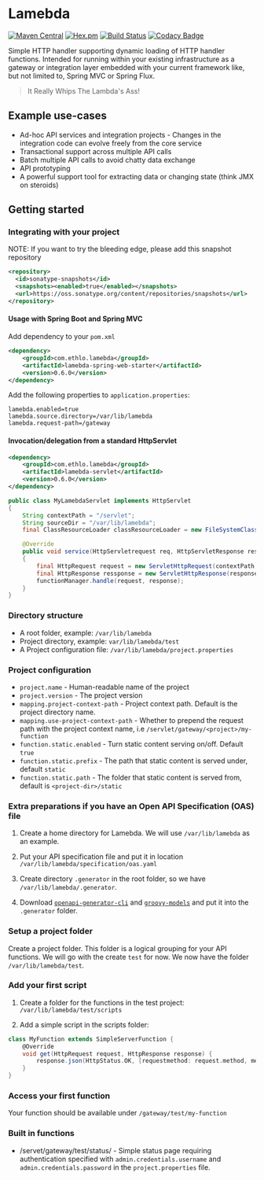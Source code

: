 # Lamebda
[![Maven Central](https://img.shields.io/maven-central/v/com.ethlo.lamebda/lamebda.svg?label=Maven%20Central)](https://search.maven.org/search?q=g:%22com.ethlo.lamebda%22)
[![Hex.pm](https://img.shields.io/hexpm/l/plug.svg)](LICENSE)
[![Build Status](https://travis-ci.org/ethlo/lamebda.svg?branch=master)](https://travis-ci.org/ethlo/lamebda)
[![Codacy Badge](https://api.codacy.com/project/badge/Grade/598913bc1fe9405c82be73d9a4f105c8)](https://www.codacy.com/app/ethlo/lamebda?utm_source=github.com&amp;utm_medium=referral&amp;utm_content=ethlo/lamebda&amp;utm_campaign=Badge_Grade)

Simple HTTP handler supporting dynamic loading of HTTP handler functions. Intended for running within your existing infrastructure as a gateway or integration layer embedded with your current framework like, but not limited to, Spring MVC or Spring Flux.

> It Really Whips The Lambda's Ass!

## Example use-cases

* Ad-hoc API services and integration projects - Changes in the integration code can evolve freely from the core service
* Transactional support across multiple API calls
* Batch multiple API calls to avoid chatty data exchange
* API prototyping
* A powerful support tool for extracting data or changing state (think JMX on steroids)

## Getting started

### Integrating with your project

NOTE: If you want to try the bleeding edge, please add this snapshot repository
```xml
<repository>
  <id>sonatype-snapshots</id>     
  <snapshots><enabled>true</enabled></snapshots>
  <url>https://oss.sonatype.org/content/repositories/snapshots</url>
</repository>
```

#### Usage with Spring Boot and Spring MVC

Add dependency to your `pom.xml`
```xml
<dependency>
    <groupId>com.ethlo.lamebda</groupId>
    <artifactId>lamebda-spring-web-starter</artifactId>
    <version>0.6.0</version>
</dependency>
```

Add the following properties to `application.properties`:
```properties
lamebda.enabled=true
lamebda.source.directory=/var/lib/lamebda
lamebda.request-path=/gateway
```

#### Invocation/delegation from a standard HttpServlet

```xml
<dependency>
    <groupId>com.ethlo.lamebda</groupId>
    <artifactId>lamebda-servlet</artifactId>
    <version>0.6.0</version>
</dependency>
```

```java
public class MyLamebdaServlet implements HttpServlet
{
    String contextPath = "/servlet";
    String sourceDir = "/var/lib/lamebda";
    final ClassResourceLoader classResourceLoader = new FileSystemClassResourceLoader(f->f, sourceDir);

    @Override
    public void service(HttpServletrequest req, HttpServletResponse res)
    {
        final HttpRequest request = new ServletHttpRequest(contextPath, request);
        final HttpResponse ressponse = new ServletHttpResponse(response);
        functionManager.handle(request, response);
    }
}
```

### Directory structure
* A root folder, example: `/var/lib/lamebda`
* Project directory, example: `var/lib/lamebda/test`
* A Project configuration file: `/var/lib/lamebda/project.properties`

### Project configuration
* `project.name` - Human-readable name of the project
* `project.version` - The project version  
* `mapping.project-context-path` - Project context path. Default is the project directory name.
* `mapping.use-project-context-path` - Whether to prepend the request path with the project context name, i.e `/servlet/gateway/<project>/my-function`
* `function.static.enabled` - Turn static content serving on/off. Default `true`
* `function.static.prefix` - The path that static content is served under, default `static`
* `function.static.path` - The folder that static content is served from, default is `<project-dir>/static`

### Extra preparations if you have an Open API Specification (OAS) file

1. Create a home directory for Lamebda. We will use `/var/lib/lamebda` as an example.

2. Put your API specification file and put it in location `/var/lib/lamebda/specification/oas.yaml`

3. Create directory `.generator` in the root folder, so we have `/var/lib/lamebda/.generator`. 

4. Download [`openapi-generator-cli`](http://central.maven.org/maven2/org/openapitools/openapi-generator-cli/3.3.4/openapi-generator-cli-3.3.4.jar) and [`groovy-models`](https://repo1.maven.org/maven2/com/ethlo/openapi-tools/groovy-models/0.1/groovy-models-0.1.jar) and put it into the `.generator` folder.

### Setup a project folder
Create a project folder. This folder is a logical grouping for your API functions. We will go with the create `test` for now. We now have the folder `/var/lib/lamebda/test`.


### Add your first script
1. Create a folder for the functions in the test project: `/var/lib/lamebda/test/scripts`

2. Add a simple script in the scripts folder:

```groovy
class MyFunction extends SimpleServerFunction {
    @Override
    void get(HttpRequest request, HttpResponse response) {
        response.json(HttpStatus.OK, [requestmethod: request.method, message:'Hello world'])
    }
}
```

### Access your first function

Your function should be available under `/gateway/test/my-function`

### Built in functions

* /servet/gateway/test/status/ - Simple status page requiring authentication specified with `admin.credentials.username` and `admin.credentials.password` in the `project.properties` file.
